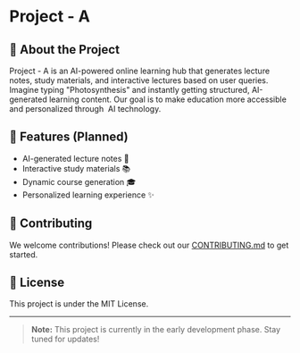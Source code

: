 # Project - A



## 🚀 About the Project

Project - A is an AI-powered online learning hub that generates lecture notes, study materials, and interactive lectures based on user queries. Imagine typing "Photosynthesis" and instantly getting structured, AI-generated learning content. Our goal is to make education more accessible and personalized through  AI technology.

## 📌 Features (Planned)

- AI-generated lecture notes 📄
- Interactive study materials 📚
- Dynamic course generation 🎓
- Personalized learning experience ✨

## 🤝 Contributing

We welcome contributions! Please check out our [CONTRIBUTING.md](./CONTRIBUTING.md) to get started.

## 📜 License

This project is under the MIT License.

---

> **Note:** This project is currently in the early development phase. Stay tuned for updates!

